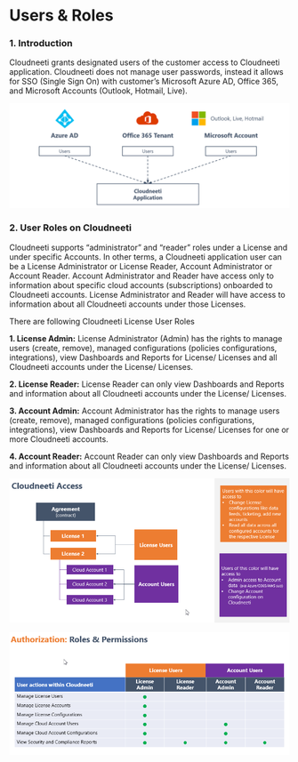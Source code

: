 # Users & Roles 

### **1. Introduction** 

Cloudneeti grants designated users of the customer access to Cloudneeti application. Cloudneeti does not manage user passwords, instead it allows for SSO (Single Sign On) with customer’s Microsoft Azure AD, Office 365, and Microsoft Accounts (Outlook, Hotmail, Live). 

![SSO in Cloudneeti](.././images/userRoles/SSO_Cloudneeti.png#thumbnail)

### **2. User Roles on Cloudneeti**

Cloudneeti supports “administrator” and “reader” roles under a License and under specific Accounts. In other terms, a Cloudneeti application user can be a License Administrator or License Reader, Account Administrator or Account Reader. Account Administrator and Reader have access only to information about specific cloud accounts (subscriptions) onboarded to Cloudneeti accounts. License Administrator and Reader will have access to information about all Cloudneeti accounts under those Licenses. 

There are following Cloudneeti License User Roles 

**1. License Admin:** License Administrator (Admin) has the rights to manage users (create, remove), managed configurations (policies configurations, integrations), view Dashboards and Reports for License/ Licenses and all Cloudneeti accounts under the License/ Licenses. 

**2. License Reader:** License Reader can only view Dashboards and Reports and information about all Cloudneeti accounts under the License/ Licenses. 

**3. Account Admin:** Account Administrator has the rights to manage users (create, remove), managed configurations (policies configurations, integrations), view Dashboards and Reports for License/ Licenses for one or more Cloudneeti accounts. 

**4. Account Reader:** Account Reader can only view Dashboards and Reports and information about all Cloudneeti accounts under the License/ Licenses. 

![Cloudneeti Access](.././images/userRoles/Cloudneeti_Access.png#thumbnail)

![Roles & Permissions ](.././images/userRoles/Roles_Permissions.png#thumbnail)